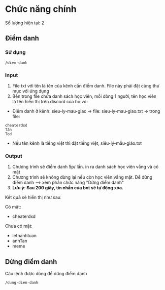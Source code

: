 # Chức năng chính

Số lượng hiện tại: 2

## Điểm danh

### Sử dụng
```
/diem-danh
```

### Input
1. File txt với tên là tên của kênh cần điểm danh. File này phải đặt cùng thư mục với ứng dụng
2. Bên trong file chứa danh sách học viên, mỗi dòng 1 người, tên học viên là tên hiển thị trên discord của họ
vd: 
- Điểm danh ở kênh: sieu-ly-mau-giao
-> file: sieu-ly-mau-giao.txt
-> trong file: 
```
cheaterdxd
Tân
Tod
```
- Nếu tên kênh là tiếng việt thì đặt tiếng việt, siêu-lý-mẫu-giáo.txt

### Output
1. Chương trình sẽ điểm danh 5p/ lần. in ra danh sách học viên vắng và có mặt
2. Chương trình sẽ không dừng lại nếu còn học viên vắng mặt. Để dừng điểm danh --> xem phần chức năng "Dừng điểm danh"
3. <strong>Lưu ý: Sau 200 giây, tin nhắn của bot sẽ tự động xóa. </strong> 


Kết quả sẽ hiển thị như sau: 

Có mặt: <br> 
- cheaterdxd

Chưa có mặt: <br>
- lethanhtuan
- anhTan
- meme


## Dừng điểm danh

Câu lệnh được dùng để dừng điểm danh
```
/dung-diem-danh
```

